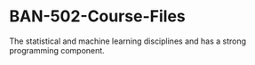 # BAN-502-Course-Files
The statistical and machine learning disciplines and has a strong programming component. 
